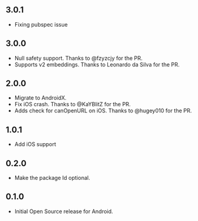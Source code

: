 ## 3.0.1

* Fixing pubspec issue

## 3.0.0

* Null safety support. Thanks to @fzyzcjy for the PR.
* Supports v2 embeddings. Thanks to Leonardo da Silva for the PR.

## 2.0.0

* Migrate to AndroidX.
* Fix iOS crash. Thanks to @KaYBlitZ for the PR.
* Adds check for canOpenURL on iOS. Thanks to @hugey010 for the PR.

## 1.0.1

* Add iOS support

## 0.2.0

* Make the package Id optional.

## 0.1.0

* Initial Open Source release for Android.